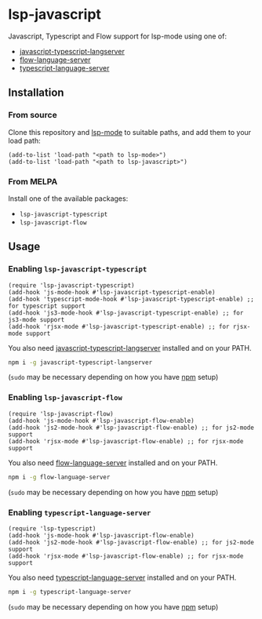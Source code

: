 lsp-javascript
==============

Javascript, Typescript and Flow support for lsp-mode using one of:
- [javascript-typescript-langserver](https://github.com/sourcegraph/javascript-typescript-langserver)
- [flow-language-server](https://github.com/flowtype/flow-language-server)
- [typescript-language-server](https://github.com/theia-ide/typescript-language-server)

## Installation

### From source

Clone this repository and [lsp-mode](https://github.com/emacs-lsp/lsp-mode) to
suitable paths, and add them to your load path:

```emacs-lisp
(add-to-list 'load-path "<path to lsp-mode>")
(add-to-list 'load-path "<path to lsp-javascript>")
```

### From MELPA

Install one of the available packages:
- `lsp-javascript-typescript`
- `lsp-javascript-flow`

## Usage
### Enabling `lsp-javascript-typescript`

```emacs-lisp
(require 'lsp-javascript-typescript)
(add-hook 'js-mode-hook #'lsp-javascript-typescript-enable)
(add-hook 'typescript-mode-hook #'lsp-javascript-typescript-enable) ;; for typescript support
(add-hook 'js3-mode-hook #'lsp-javascript-typescript-enable) ;; for js3-mode support
(add-hook 'rjsx-mode #'lsp-javascript-typescript-enable) ;; for rjsx-mode support
```

You also need
[javascript-typescript-langserver](https://github.com/sourcegraph/javascript-typescript-langserver)
installed and on your PATH.

```bash
npm i -g javascript-typescript-langserver
```

(`sudo` may be necessary depending on how you have
[npm](https://www.npmjs.com/) setup)

### Enabling `lsp-javascript-flow`

```emacs-lisp
(require 'lsp-javascript-flow)
(add-hook 'js-mode-hook #'lsp-javascript-flow-enable)
(add-hook 'js2-mode-hook #'lsp-javascript-flow-enable) ;; for js2-mode support
(add-hook 'rjsx-mode #'lsp-javascript-flow-enable) ;; for rjsx-mode support
```

You also need [flow-language-server](https://github.com/flowtype/flow-language-server) installed and on your PATH.

```bash
npm i -g flow-language-server
```

(`sudo` may be necessary depending on how you have
[npm](https://www.npmjs.com/) setup)

### Enabling `typescript-language-server`

```emacs-lisp
(require 'lsp-typescript)
(add-hook 'js-mode-hook #'lsp-javascript-flow-enable)
(add-hook 'js2-mode-hook #'lsp-javascript-flow-enable) ;; for js2-mode support
(add-hook 'rjsx-mode #'lsp-javascript-flow-enable) ;; for rjsx-mode support
```

You also need [typescript-language-server](https://github.com/theia-ide/typescript-language-server) installed and on your PATH.

```bash
npm i -g typescript-language-server
```

(`sudo` may be necessary depending on how you have
[npm](https://www.npmjs.com/) setup)
